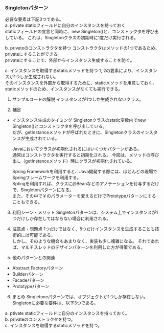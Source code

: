 ### Singletonパターン

必要な要素は下記3つである。<br>
a. private staticフィールドに自分のインスタンスを持っておく<br>
staticフィールドの宣言と同時に、new Singleton()と、コンストラクタを呼び出している。
これは、Singletonクラスの初期時に1度だけ実行される。

b. privateのコンストラクタを持つ
コンストラクタはメソッドの1つであるため、privateにすることができる。<br>
privateにすることで、外部からインスタンス生成することを防ぐ。<br>

c. インスタンスを取得するstaticメソッドを持つ
1, 2の要素により、インスタンスが1つしか生成されない。<br>
そのインスタンスを外部から取得するために、staticメソッドを用意しておく。<br>
staticメソッドのため、インスタンスがなくても実行できる。 <br>

1. サンプルコードの解説
インスタンスが1つしか生成されないクラス。<br>

2. 補足
- インスタンス生成のタイミング
  Singletonクラスのstatic変数内でnew Singleton()とコンストラクタを呼び出している。<br>
  だが、getInstanceメソッドが呼ばれたときに、Singletonクラスのインスタンスが生成されている。<br>

  Javaにおいてクラスが初期化されるにはいくつかパターンがある。<br>
  通常はコンストラクタを実行すると初期化される。
  今回は、メソッドの呼び出し（getInstanceメソッド）時にクラスが初期化されている。<br>

  Spring Frameworkを利用すると、Java開発する際には、ほとんどの現場でSpringフレームワークを利用する。<br>
  Sptingを利用すれば、クラスに@Beanなどのアノテーションを付与するだけで、Singletonパターンになる。<br>
  また、その中で￥のパラメーターを変えるだけでPrototypeパターンにすることもできる。<br>

3. 利用シーン・メリット
  Singletonパターンは、システム上でインスタンスが1つだけしか存在してはならない場合に利用される。<br>

4. 注意点・問題点
  1つだけではなく、5つだけインスタンスを生成することも技術的には可能である。<br>
  しかし、そのような機会もあまりなく、実装も少し複雑になる。
  それであれば、マルチスレッドのデザインパターンを利用した方が得策である。<br>

5. 他のパターンとの関連
  - Abstract Factoryパターン
  - Builderパターン
  - Facadeパターン
  - Prototypeパターン

6. まとめ
  Singletoneパターンでは、オブジェクトが1つしか存在しない。<br>
  Singletonに必要な要件は、以下3つである。<br>

  a. ptivate staticフィールドに自分のインスタンスを持っておく。<br>
  b. privateのコンストラクタを持つ。<br>
  c. インスタンスを取得するstaticメソッドを持つ。<br>
